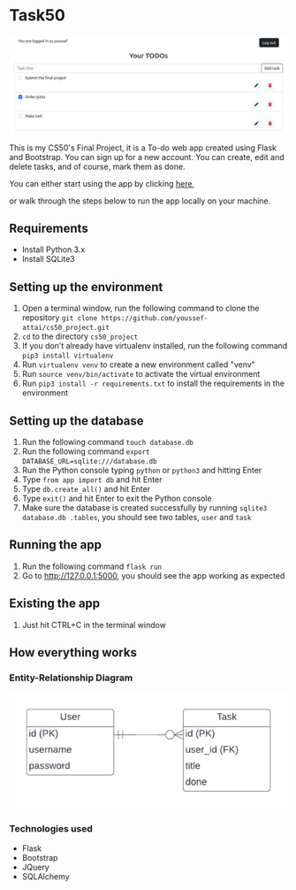 # Task50

![Screenshot of the app's dashboard](https://github.com/youssef-attai/cs50_project/blob/master/imgs/screenshot.png)

This is my CS50's Final Project, it is a To-do web app created using Flask and Bootstrap. You can sign up for a new account. You can create, edit and delete tasks, and of course, mark them as done.

You can either start using the app by clicking [here](http://task50.herokuapp.com/),

or walk through the steps below to run the app locally on your machine.

## Requirements

- Install Python 3.x
- Install SQLite3

## Setting up the environment

1. Open a terminal window, run the following command to clone the
   repository `git clone https://github.com/youssef-attai/cs50_project.git`
2. `cd` to the directory `cs50_project`
3. If you don't already have virtualenv installed, run the following command `pip3 install virtualenv`
4. Run `virtualenv venv` to create a new environment called "venv"
5. Run `source venv/bin/activate` to activate the virtual environment
6. Run `pip3 install -r requirements.txt` to install the requirements in the environment

## Setting up the database

1. Run the following command `touch database.db`
2. Run the following command `export DATABASE_URL=sqlite:///database.db`
3. Run the Python console typing `python` or `python3` and hitting Enter
4. Type `from app import db` and hit Enter
5. Type `db.create_all()` and hit Enter
6. Type `exit()` and hit Enter to exit the Python console
7. Make sure the database is created successfully by running `sqlite3 database.db .tables`, you should see two tables, `user` and `task`

## Running the app

1. Run the following command `flask run`
2. Go to http://127.0.0.1:5000, you should see the app working as expected

## Existing the app

1. Just hit CTRL+C in the terminal window

## How everything works

### Entity-Relationship Diagram
![ER Diagram](https://github.com/youssef-attai/cs50_project/blob/master/imgs/erd.png)

### Technologies used

- Flask
- Bootstrap
- JQuery
- SQLAlchemy

